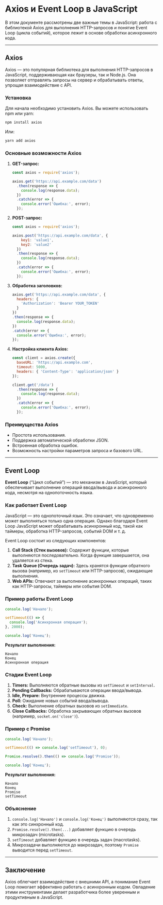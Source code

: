 # Axios и Event Loop в JavaScript

В этом документе рассмотрены две важные темы в JavaScript: работа с библиотекой Axios для выполнения HTTP-запросов и понятие Event Loop (цикла событий), которое лежит в основе обработки асинхронного кода.

---

## Axios
Axios — это популярная библиотека для выполнения HTTP-запросов в JavaScript, поддерживающая как браузеры, так и Node.js. Она позволяет отправлять запросы на сервер и обрабатывать ответы, упрощая взаимодействие с API.

### Установка

Для начала необходимо установить Axios. Вы можете использовать npm или yarn:

```bash
npm install axios
```

Или:

```bash
yarn add axios
```

### Основные возможности Axios

1. **GET-запрос:**
   ```javascript
   const axios = require('axios');

   axios.get('https://api.example.com/data')
     .then(response => {
       console.log(response.data);
     })
     .catch(error => {
       console.error('Ошибка:', error);
     });
   ```

2. **POST-запрос:**
   ```javascript
   const axios = require('axios');

   axios.post('https://api.example.com/data', {
       key1: 'value1',
       key2: 'value2'
     })
     .then(response => {
       console.log(response.data);
     })
     .catch(error => {
       console.error('Ошибка:', error);
     });
   ```

3. **Обработка заголовков:**
   ```javascript
   axios.get('https://api.example.com/data', {
     headers: {
       'Authorization': 'Bearer YOUR_TOKEN'
     }
   })
   .then(response => {
     console.log(response.data);
   })
   .catch(error => {
     console.error('Ошибка:', error);
   });
   ```

4. **Настройка клиента Axios:**
   ```javascript
   const client = axios.create({
     baseURL: 'https://api.example.com',
     timeout: 5000,
     headers: { 'Content-Type': 'application/json' }
   });

   client.get('/data')
     .then(response => {
       console.log(response.data);
     })
     .catch(error => {
       console.error('Ошибка:', error);
     });
   ```

### Преимущества Axios
- Простота использования.
- Поддержка автоматической обработки JSON.
- Встроенная обработка ошибок.
- Возможность настройки параметров запроса и базового URL.

---

## Event Loop

**Event Loop** (“Цикл событий”) — это механизм в JavaScript, который обеспечивает выполнение операций ввода/вывода и асинхронного кода, несмотря на однопоточность языка.

### Как работает Event Loop
JavaScript — это однопоточный язык. Это означает, что одновременно может выполняться только одна операция. Однако благодаря Event Loop JavaScript может обрабатывать асинхронный код, такой как таймеры, обработка HTTP-запросов, событий DOM и т. д.

Event Loop состоит из следующих компонентов:
1. **Call Stack (Стек вызовов):** Содержит функции, которые выполняются последовательно. Когда функция завершается, она удаляется из стека.
2. **Task Queue (Очередь задач):** Здесь хранятся функции обратного вызова (например, из `setTimeout` или HTTP-запросов), ожидающие выполнения.
3. **Web APIs:** Отвечают за выполнение асинхронных операций, таких как HTTP-запросы, таймеры или события DOM.

### Пример работы Event Loop

```javascript
console.log('Начало');

setTimeout(() => {
  console.log('Асинхронная операция');
}, 2000);

console.log('Конец');
```

**Результат выполнения:**
```
Начало
Конец
Асинхронная операция
```

### Стадии Event Loop

1. **Timers:** Выполняются обратные вызовы из `setTimeout` и `setInterval`.
2. **Pending Callbacks:** Обрабатываются операции ввода/вывода.
3. **Idle, Prepare:** Внутренние процессы движка.
4. **Poll:** Ожидание новых событий ввода/вывода.
5. **Check:** Выполнение обратных вызовов из `setImmediate`.
6. **Close Callbacks:** Обработка закрывающих обратных вызовов (например, `socket.on('close')`).

### Пример с Promise

```javascript
console.log('Начало');

setTimeout(() => console.log('setTimeout'), 0);

Promise.resolve().then(() => console.log('Promise'));

console.log('Конец');
```

**Результат выполнения:**
```
Начало
Конец
Promise
setTimeout
```

### Объяснение
1. `console.log('Начало')` и `console.log('Конец')` выполняются сразу, так как это синхронный код.
2. `Promise.resolve().then(...)` добавляет функцию в очередь микрозадач (microtasks).
3. `setTimeout` добавляет функцию в очередь задач (macrotasks).
4. Микрозадачи выполняются до макрозадач, поэтому `Promise` выводится перед `setTimeout`.

---

## Заключение
Axios облегчает взаимодействие с внешними API, а понимание Event Loop помогает эффективно работать с асинхронным кодом. Овладение этими инструментами делает разработчика более уверенным и продуктивным в JavaScript.

